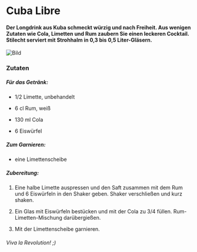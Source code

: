 # **Cuba Libre**

#### Der Longdrink aus Kuba schmeckt würzig und nach Freiheit. Aus wenigen Zutaten wie Cola, Limetten und Rum zaubern Sie einen leckeren Cocktail. Stilecht serviert mit Strohhalm in 0,3 bis 0,5 Liter-Gläsern.

![Bild](http://www.bergamopost.it/wp-content/uploads/2014/10/cuba-libre-300x225.jpg)

### Zutaten

##### Für das Getränk:

* 1/2 Limette, unbehandelt

* 6 cl Rum, weiß

* 130 ml Cola

* 6 Eiswürfel

##### Zum Garnieren:

* eine Limettenscheibe

##### Zubereitung:

1. Eine halbe Limette auspressen und den Saft zusammen mit dem Rum und 6 Eiswürfeln in den Shaker geben. Shaker verschließen und kurz shaken.

2. Ein Glas mit Eiswürfeln bestücken und mit der Cola zu 3/4 füllen. Rum-Limetten-Mischung darübergießen.

3. Mit der Limettenscheibe garnieren.

###### Viva la Revolution! ;)
